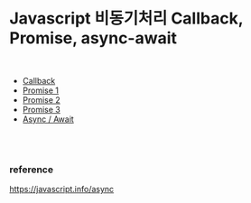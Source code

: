 # Javascript 비동기처리 Callback, Promise, async-await<br>
<br>

* [Callback](./studies/Callback.md)<br>
* [Promise 1](./studies/Promise(1).md)<br>
* [Promise 2](./studies/Promise(2).md)<br>
* [Promise 3](./studies/Promise(3).md)<br>
* [Async / Await](./studies/asyncawait.md)<br>

<br><br>

### reference
https://javascript.info/async
